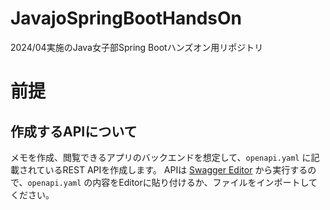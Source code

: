# JavajoSpringBootHandsOn
2024/04実施のJava女子部Spring Bootハンズオン用リポジトリ

# 前提
## 作成するAPIについて
メモを作成、閲覧できるアプリのバックエンドを想定して、`openapi.yaml` に記載されているREST APIを作成します。
APIは [Swagger Editor](https://editor.swagger.io) から実行するので、`openapi.yaml` の内容をEditorに貼り付けるか、ファイルをインポートしてください。

